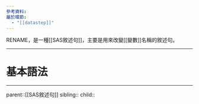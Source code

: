 ```yaml
---
參考資料: 
屬於環節:
  - "[[datastep]]"
---
```

RENAME，是一種[[SAS敘述句]]，主要是用來改變[[變數]]名稱的敘述句。
- - -
# 基本語法

- - -
parent::[[SAS敘述句]]
sibling::
child::